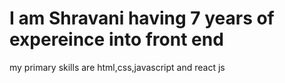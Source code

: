 # I am Shravani having 7 years of expereince into front end
my primary skills are html,css,javascript and react js

